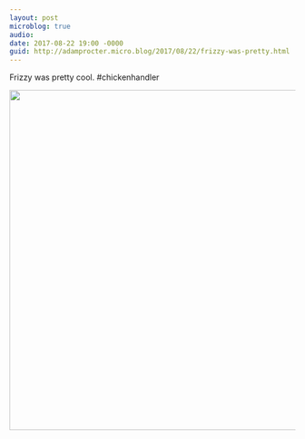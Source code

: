 ```yaml
---
layout: post
microblog: true
audio: 
date: 2017-08-22 19:00 -0000
guid: http://adamprocter.micro.blog/2017/08/22/frizzy-was-pretty.html
---
```

Frizzy was pretty cool. #chickenhandler

<img src="http://discursive.adamprocter.co.uk/uploads/2017/aac0d99851.jpg" width="600" height="600" />
